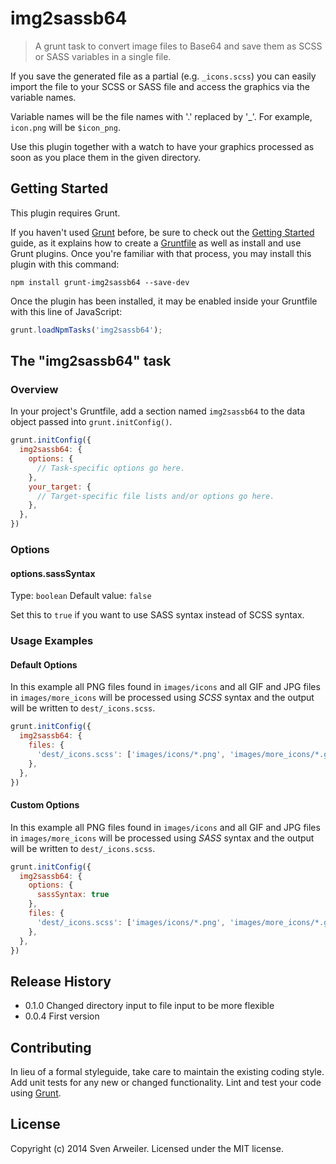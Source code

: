 # img2sassb64

> A grunt task to convert image files to Base64 and save them as SCSS or SASS variables in a single file.

If you save the generated file as a partial (e.g. `_icons.scss`) you can easily import the file to your SCSS or SASS file and access the graphics via the variable names.

Variable names will be the file names with '.' replaced by '_'. For example, `icon.png` will be `$icon_png`.

Use this plugin together with a watch to have your graphics processed as soon as you place them in the given directory.


## Getting Started
This plugin requires Grunt.

If you haven't used [Grunt](http://gruntjs.com/) before, be sure to check out the [Getting Started](http://gruntjs.com/getting-started) guide, as it explains how to create a [Gruntfile](http://gruntjs.com/sample-gruntfile) as well as install and use Grunt plugins. Once you're familiar with that process, you may install this plugin with this command:

```shell
npm install grunt-img2sassb64 --save-dev
```

Once the plugin has been installed, it may be enabled inside your Gruntfile with this line of JavaScript:

```js
grunt.loadNpmTasks('img2sassb64');
```

## The "img2sassb64" task

### Overview
In your project's Gruntfile, add a section named `img2sassb64` to the data object passed into `grunt.initConfig()`.

```js
grunt.initConfig({
  img2sassb64: {
    options: {
      // Task-specific options go here.
    },
    your_target: {
      // Target-specific file lists and/or options go here.
    },
  },
})
```

### Options

#### options.sassSyntax
Type: `boolean`
Default value: `false`

Set this to `true` if you want to use SASS syntax instead of SCSS syntax.


### Usage Examples

#### Default Options

In this example all PNG files found in `images/icons` and all GIF and JPG files in `images/more_icons` will be processed using *SCSS* syntax and the output will be written to `dest/_icons.scss`.

```js
grunt.initConfig({
  img2sassb64: {
    files: {
      'dest/_icons.scss': ['images/icons/*.png', 'images/more_icons/*.gif', 'images/more_icons/*.jpg'],
    },
  },
})
```

#### Custom Options

In this example all PNG files found in `images/icons` and all GIF and JPG files in `images/more_icons` will be processed using *SASS* syntax and the output will be written to `dest/_icons.scss`.

```js
grunt.initConfig({
  img2sassb64: {
    options: {
      sassSyntax: true
    },
    files: {
      'dest/_icons.scss': ['images/icons/*.png', 'images/more_icons/*.gif', 'images/more_icons/*.jpg'],
    },
  },
})
```

## Release History

* 0.1.0 Changed directory input to file input to be more flexible
* 0.0.4 First version


## Contributing
In lieu of a formal styleguide, take care to maintain the existing coding style. Add unit tests for any new or changed functionality. Lint and test your code using [Grunt](http://gruntjs.com/).

## License
Copyright (c) 2014 Sven Arweiler. Licensed under the MIT license.
